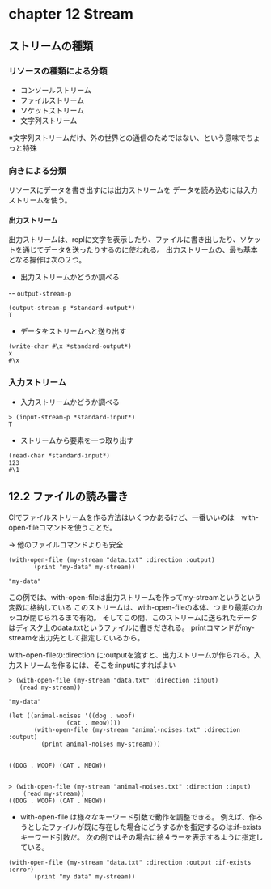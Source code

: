 # chapter 12 Stream

## ストリームの種類

### リソースの種類による分類

- コンソールストリーム
- ファイルストリーム
- ソケットストリーム
- 文字列ストリーム

※文字列ストリームだけ、外の世界との通信のためではない、という意味でちょっと特殊


### 向きによる分類
リソースにデータを書き出すには出力ストリームを
データを読み込むには入力ストリームを使う。


#### 出力ストリーム
出力ストリームは、replに文字を表示したり、ファイルに書き出したり、ソケットを通じてデータを送ったりするのに使われる。
出力ストリームの、最も基本となる操作は次の２つ。

- 出力ストリームかどうか調べる

-- ```output-stream-p```

```
(output-stream-p *standard-output*)
T
```

- データをストリームへと送り出す

```
(write-char #\x *standard-output*)
x
#\x

```

### 入力ストリーム

- 入力ストリームかどうか調べる

```
> (input-stream-p *standard-input*)
T

```

- ストリームから要素を一つ取り出す

```
(read-char *standard-input*)
123
#\1
```

## 12.2 ファイルの読み書き
Clでファイルストリームを作る方法はいくつかあるけど、一番いいのは　with-open-fileコマンドを使うことだ。

-> 他のファイルコマンドよりも安全

```
(with-open-file (my-stream "data.txt" :direction :output)
	   (print "my-data" my-stream))

"my-data"
```

この例では、with-open-fileは出力ストリームを作ってmy-streamというという変数に格納している
このストリームは、with-open-fileの本体、つまり最期のカッコが閉じられるまで有効。
そしてこの間、このストリームに送られたデータはディスク上のdata.txtというファイルに書きだされる。
printコマンドがmy-streamを出力先として指定しているから。

with-open-fileの:direction に:outputを渡すと、出力ストリームが作られる。入力ストリームを作るには、そこを:inputにすればよい

```
> (with-open-file (my-stream "data.txt" :direction :input)
   (read my-stream))

"my-data"
```


```
(let ((animal-noises '((dog . woof)
				(cat . meow))))
	   (with-open-file (my-stream "animal-noises.txt" :direction :output)
	     (print animal-noises my-stream)))


((DOG . WOOF) (CAT . MEOW))


> (with-open-file (my-stream "animal-noises.txt" :direction :input)
    (read my-stream))
((DOG . WOOF) (CAT . MEOW))

```


- with-open-file は様々なキーワード引数で動作を調整できる。
例えば、作ろうとしたファイルが既に存在した場合にどうするかを指定するのは:if-existsキーワード引数だ。
次の例ではその場合に絵４ラーを表示するように指定している。

```
(with-open-file (my-stream "data.txt" :direction :output :if-exists :error)
	   (print "my data" my-stream))

```
